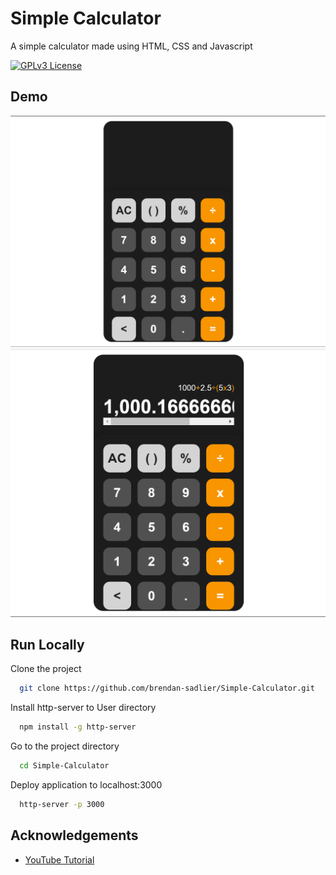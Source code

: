 

# Simple Calculator

A simple calculator made using HTML, CSS and Javascript



[![GPLv3 License](https://img.shields.io/badge/License-GPL%20v3-yellow.svg)](https://opensource.org/licenses/)


## Demo
![No Calculation](/screenshots/SimpleCalc1.png)
![With Calculation](/screenshots/SimpleCalc.png)


## Run Locally

Clone the project

```bash
  git clone https://github.com/brendan-sadlier/Simple-Calculator.git
```

Install http-server to User directory
```bash
  npm install -g http-server
```

Go to the project directory

```bash
  cd Simple-Calculator
```

Deploy application to localhost:3000
```bash
  http-server -p 3000
```


## Acknowledgements

 - [YouTube Tutorial](https://www.youtube.com/watch?v=_x8mNUBhLSk)


